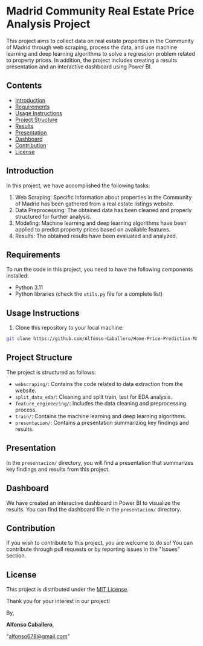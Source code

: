 # Madrid Community Real Estate Price Analysis Project

This project aims to collect data on real estate properties in the Community of Madrid through web scraping, process the data, and use machine learning and deep learning algorithms to solve a regression problem related to property prices. In addition, the project includes creating a results presentation and an interactive dashboard using Power BI.

## Contents

- [Introduction](#introduction)
- [Requirements](#requirements)
- [Usage Instructions](#usage-instructions)
- [Project Structure](#project-structure)
- [Results](#results)
- [Presentation](#presentation)
- [Dashboard](#dashboard)
- [Contribution](#contribution)
- [License](#license)

## Introduction

In this project, we have accomplished the following tasks:

1. Web Scraping: Specific information about properties in the Community of Madrid has been gathered from a real estate listings website.
2. Data Preprocessing: The obtained data has been cleaned and properly structured for further analysis.
3. Modeling: Machine learning and deep learning algorithms have been applied to predict property prices based on available features.
4. Results: The obtained results have been evaluated and analyzed.

## Requirements

To run the code in this project, you need to have the following components installed:

- Python 3.11
- Python libraries (check the `utils.py` file for a complete list)

## Usage Instructions

1. Clone this repository to your local machine:

```bash
git clone https://github.com/Alfonso-Caballero/Home-Price-Prediction-MLy.git
````
## Project Structure

The project is structured as follows:

- `webscraping/`: Contains the code related to data extraction from the website.
- `split_data_eda/`: Cleaning and split train, test for EDA analysis.
- `feature_engineering/`: Includes the data cleaning and preprocessing process.
- `train/`: Contains the machine learning and deep learning algorithms.
- `presentacion/`: Contains a presentation summarizing key findings and results.

## Presentation

In the `presentacion/` directory, you will find a presentation that summarizes key findings and results from this project.

## Dashboard

We have created an interactive dashboard in Power BI to visualize the results. You can find the dashboard file in the `presentacion/` directory.

## Contribution

If you wish to contribute to this project, you are welcome to do so! You can contribute through pull requests or by reporting issues in the "Issues" section.

## License

This project is distributed under the [MIT License](LICENSE).

Thank you for your interest in our project!

By, 


**Alfonso Caballero**,

"alfonso678@gmail.com"
